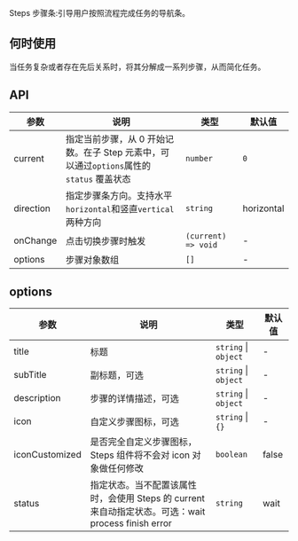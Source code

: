 Steps 步骤条:引导用户按照流程完成任务的导航条。

## 何时使用

当任务复杂或者存在先后关系时，将其分解成一系列步骤，从而简化任务。

## API

| 参数 | 说明 | 类型 | 默认值 |
| --- | --- | --- | --- |
| current | 指定当前步骤，从 0 开始记数。在子 Step 元素中，可以通过`options`属性的 `status` 覆盖状态 | `number` | `0` |
| direction | 指定步骤条方向。支持水平`horizontal`和竖直`vertical`两种方向 | `string` | horizontal |
| onChange | 点击切换步骤时触发 | `(current) => void` | - |
| options | 步骤对象数组 | `[]` | - |

## options

| 参数 | 说明 | 类型 | 默认值 |
| --- | --- | --- | --- |
| title | 标题 | `string` \| `object` | - |
| subTitle | 副标题，可选 | `string` \| `object` | - |
| description | 步骤的详情描述，可选 | `string` \| `object` | - |
| icon | 自定义步骤图标，可选 | `string` \| ` {}` | - |
| iconCustomized | 是否完全自定义步骤图标，Steps 组件将不会对 icon 对象做任何修改 | `boolean` | false |
| status | 指定状态。当不配置该属性时，会使用 Steps 的 current 来自动指定状态。可选：wait process finish error | `string` | wait |
